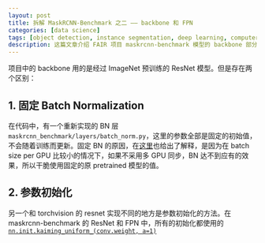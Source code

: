 ```yaml
---
layout: post
title: 拆解 MaskRCNN-Benchmark 之二 —— backbone 和 FPN
categories: [data science]
tags: [object detection, instance segmentation, deep learning, computer vision]
description: 这篇文章介绍 FAIR 项目 maskrcnn-benchmark 模型的 backbone 部分。
---
```

项目中的 backbone 用的是经过 ImageNet 预训练的 ResNet 模型。但是存在两个区别：

## 1. 固定 Batch Normalization  
在代码中，有一个重新实现的 BN 层```maskrcnn_benchmark/layers/batch_norm.py```，这里的参数全部是固定的初始值，不会随着训练而更新。固定 BN 的原因，在[这里](https://github.com/facebookresearch/maskrcnn-benchmark/issues/267)也给出了解释，是因为在 batch size per GPU 比较小的情况下，如果不采用多 GPU 同步，BN 达不到应有的效果，所以干脆使用固定的原 pretrained 模型的值。

## 2. 参数初始化
另一个和 torchvision 的 resnet 实现不同的地方是参数初始化的方法。在 maskrcnn-benchmark 的 ResNet 和 FPN 中，所有的初始化都使用的 [```nn.init.kaiming_uniform_(conv.weight, a=1)```](https://pytorch.org/docs/0.3.1/nn.html#torch.nn.init.kaiming_uniform`)